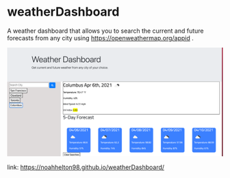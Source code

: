 # weatherDashboard

A weather dashboard that allows you to search the current and future forecasts from any city using https://openweathermap.org/appid . 

![screenshot](assets/img/Screenshot.png)

link: https://noahhelton98.github.io/weatherDashboard/